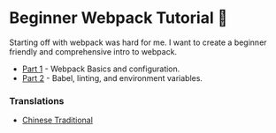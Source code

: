 # Beginner Webpack Tutorial :school:

Starting off with webpack was hard for me. I want to create a beginner friendly and comprehensive
intro to webpack.

- [Part 1](https://github.com/AriaFallah/WebpackTutorial/tree/master/part1) - Webpack Basics and configuration.
- [Part 2](https://github.com/AriaFallah/WebpackTutorial/tree/master/part2) - Babel, linting, and environment variables.

### Translations
- [Chinese Traditional](https://github.com/AriaFallah/WebpackTutorial/tree/master/zh-TW)
